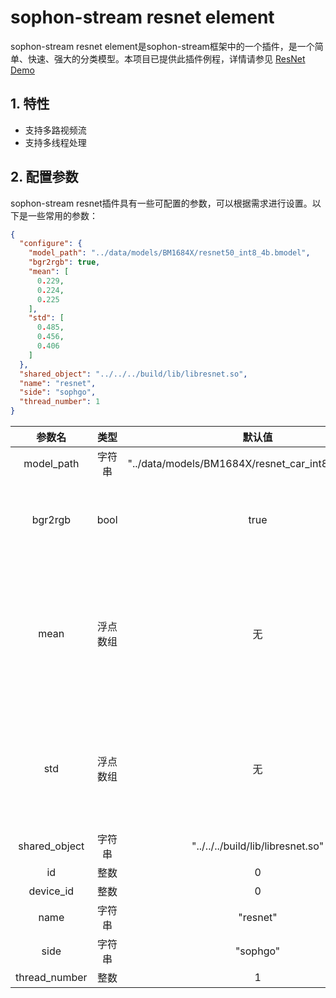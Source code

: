 # sophon-stream resnet element

sophon-stream resnet element是sophon-stream框架中的一个插件，是一个简单、快速、强大的分类模型。本项目已提供此插件例程，详情请参见 [ResNet Demo](../../../samples/resnet/README.md)

## 1. 特性
* 支持多路视频流
* 支持多线程处理

## 2. 配置参数
sophon-stream resnet插件具有一些可配置的参数，可以根据需求进行设置。以下是一些常用的参数：

```json
{
  "configure": {
    "model_path": "../data/models/BM1684X/resnet50_int8_4b.bmodel",
    "bgr2rgb": true,
    "mean": [
      0.229,
      0.224,
      0.225
    ],
    "std": [
      0.485,
      0.456,
      0.406
    ]
  },
  "shared_object": "../../../build/lib/libresnet.so",
  "name": "resnet",
  "side": "sophgo",
  "thread_number": 1
}
```

|      参数名    |    类型    | 默认值 | 说明 |
|:-------------:| :-------: | :------------------:| :------------------------:|
|  model_path  |   字符串   | "../data/models/BM1684X/resnet_car_int8_4b.bmodel" | resnet模型路径 |
|  bgr2rgb  |   bool   | true | 解码器解出来的图像默认是bgr格式，是否需要将图像转换成rgb格式 |
|  mean  |   浮点数组   | 无 | 图像前处理均值，长度为3；计算方式为: y=(x-mean)/std；若bgr2rgb=true，数组中数组顺序需为r、g、b，否则需为b、g、r |
|  std  |   浮点数组   | 无 | 图像前处理方差，长度为3；计算方式同上；若bgr2rgb=true数组中数组顺序需为r、g、b，否则需为b、g、r |
|  shared_object |   字符串   |  "../../../build/lib/libresnet.so"  | libresnet 动态库路径 |
|     id      |    整数       | 0  | element id |
|  device_id  |    整数       |  0 | tpu 设备号 |
|     name    |    字符串     | "resnet" | element 名称 |
|     side    |    字符串     | "sophgo"| 设备类型 |
| thread_number |    整数     | 1 | 启动线程数 |
